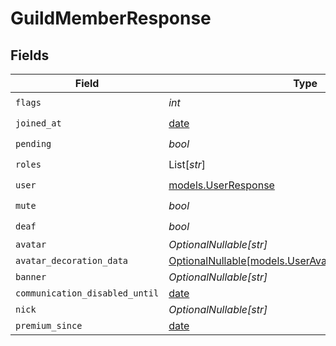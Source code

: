 # GuildMemberResponse


## Fields

| Field                                                                                              | Type                                                                                               | Required                                                                                           | Description                                                                                        |
| -------------------------------------------------------------------------------------------------- | -------------------------------------------------------------------------------------------------- | -------------------------------------------------------------------------------------------------- | -------------------------------------------------------------------------------------------------- |
| `flags`                                                                                            | *int*                                                                                              | :heavy_check_mark:                                                                                 | N/A                                                                                                |
| `joined_at`                                                                                        | [date](https://docs.python.org/3/library/datetime.html#date-objects)                               | :heavy_check_mark:                                                                                 | N/A                                                                                                |
| `pending`                                                                                          | *bool*                                                                                             | :heavy_check_mark:                                                                                 | N/A                                                                                                |
| `roles`                                                                                            | List[*str*]                                                                                        | :heavy_check_mark:                                                                                 | N/A                                                                                                |
| `user`                                                                                             | [models.UserResponse](../models/userresponse.md)                                                   | :heavy_check_mark:                                                                                 | N/A                                                                                                |
| `mute`                                                                                             | *bool*                                                                                             | :heavy_check_mark:                                                                                 | N/A                                                                                                |
| `deaf`                                                                                             | *bool*                                                                                             | :heavy_check_mark:                                                                                 | N/A                                                                                                |
| `avatar`                                                                                           | *OptionalNullable[str]*                                                                            | :heavy_minus_sign:                                                                                 | N/A                                                                                                |
| `avatar_decoration_data`                                                                           | [OptionalNullable[models.UserAvatarDecorationResponse]](../models/useravatardecorationresponse.md) | :heavy_minus_sign:                                                                                 | N/A                                                                                                |
| `banner`                                                                                           | *OptionalNullable[str]*                                                                            | :heavy_minus_sign:                                                                                 | N/A                                                                                                |
| `communication_disabled_until`                                                                     | [date](https://docs.python.org/3/library/datetime.html#date-objects)                               | :heavy_minus_sign:                                                                                 | N/A                                                                                                |
| `nick`                                                                                             | *OptionalNullable[str]*                                                                            | :heavy_minus_sign:                                                                                 | N/A                                                                                                |
| `premium_since`                                                                                    | [date](https://docs.python.org/3/library/datetime.html#date-objects)                               | :heavy_minus_sign:                                                                                 | N/A                                                                                                |